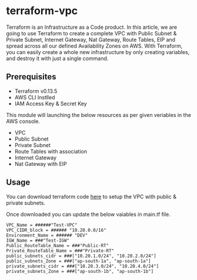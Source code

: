 # terraform-vpc

Terraform is an Infrastructure as a Code product. In this article, we are going to use Terraform to create a complete VPC with Public Subnet & Private Subnet, Internet Gateway, Nat Gateway, Route Tables, EIP and spread across all our defined Availability Zones on AWS. With Terraform, you can easily create a whole new infrastructure by only creating variables, and destroy it with just a single command.

## Prerequisites
- Terraform v0.13.5
- AWS CLI Instlled
- IAM Access Key & Secret Key

This module will launching the below resources as per given veriables in the AWS console.
- VPC
- Public Subnet
- Private Subnet
- Route Tables with association
- Internet Gateway
- Nat Gateway with EIP

## Usage
You can download terraform code [here](https://github.com/TechyCloud/terraform-vpc/archive/main.zip) to setup the VPC with public & private subnets.

Once downloaded you can update the below vaiables in main.tf file. 

```
VPC_Name = ######"Test-VPC"
VPC_CIDR_block = ###### "10.20.0.0/16"
Environment_Name = ###### "DEV"
IGW_Name = ###"Test-IGW"
Public_RouteTable_Name = ###"Public-RT"
Private_RouteTable_Name = ###"Private-RT"
public_subnets_cidr = ###["10.20.1.0/24", "10.20.2.0/24"]
public_subnets_Zone = ###["ap-south-1a", "ap-south-1a"]
private_subnets_cidr = ###["10.20.3.0/24", "10.20.4.0/24"]
private_subnets_Zone = ###["ap-south-1b", "ap-south-1b"]
```
